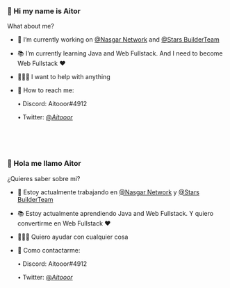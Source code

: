 ### 👋 Hi my name is Aitor

<!--
**Aitooor/Aitooor** is a ✨ _special_ ✨ repository because its `README.md` (this file) appears on your GitHub profile.
-->
What about me?

- 💼 I’m currently working on <a href="https://github.com/Nasgar-Network">@Nasgar Network</a> and <a href="https://twitter.com/StarsBT_">@Stars BuilderTeam</a>

- 📚 I’m currently learning Java and Web Fullstack. And I need to become Web Fullstack ❤️

- 🙋🏽‍♂️ I want to help with anything

- 📩 How to reach me:

   • Discord: Aitooor#4912

   • Twitter: <a href="https://twitter.com/_Aitooor_">@_Aitooor_</a>
<br>
<br>
<br>

### 👋 Hola me llamo Aitor

<!--
**Aitooor/Aitooor** is a ✨ _special_ ✨ repository because its `README.md` (this file) appears on your GitHub profile.
-->
¿Quieres saber sobre mi?

- 💼 Estoy actualmente trabajando en <a href="https://github.com/Nasgar-Network">@Nasgar Network</a> y <a href="https://twitter.com/StarsBT_">@Stars BuilderTeam</a>

- 📚 Estoy actualmente aprendiendo Java and Web Fullstack. Y quiero convertirme en Web Fullstack ❤️

- 🙋🏽‍♂️ Quiero ayudar con cualquier cosa

- 📩 Como contactarme:

   • Discord: Aitooor#4912

   • Twitter: <a href="https://twitter.com/_Aitooor_">@_Aitooor_</a>
